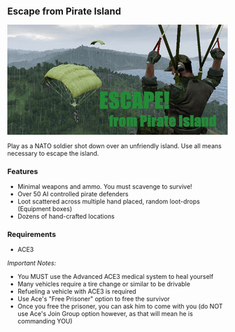 ## Escape from Pirate Island

![Escape! from Pirate Island](https://github.com/smillwith/PirateIsland/raw/master/img/commando-mission08123.jpg)

Play as a NATO soldier shot down over an unfriendly island. Use all means necessary to escape the island.

### Features
* Minimal weapons and ammo. You must scavenge to survive!
* Over 50 AI controlled pirate defenders
* Loot scattered across multiple hand placed, random loot-drops (Equipment boxes)
* Dozens of hand-crafted locations

### Requirements
* ACE3

_Important Notes:_
* You MUST use the Advanced ACE3 medical system to heal yourself
* Many vehicles require a tire change or similar to be drivable
* Refueling a vehicle with ACE3 is required
* Use Ace's "Free Prisoner" option to free the survivor
* Once you free the prisoner, you can ask him to come with you (do NOT use Ace's Join Group option however, as that will mean he is commanding YOU)

